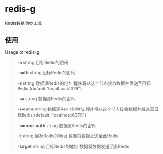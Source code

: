 # redis-g

Redis数据同步工具

## 使用

 Usage of redis-g:
>  -**a** string
>  	目标Redis的密码
>
>  -**auth** string
>  	目标Redis的密码
>
>  -**s** string
>  	数据源Redis的地址
>  	程序将从这个节点接收数据并发送至目标Redis (default "localhost:6379")
>
>  -**sa** string
>  	数据源Redis的密码
>
>  -**source** string
>  	数据源Redis的地址
>  	程序将从这个节点接收数据并发送至目标Redis (default "localhost:6379")
>
>  -**source-auth** string
>  	数据源Redis的密码
>
>  -**t** string
>  	目标Redis的地址
>  	数据将数据发送至此Redis
>
>  -**target** string
>  	目标Redis的地址
>  	数据将数据发送至此Redis

